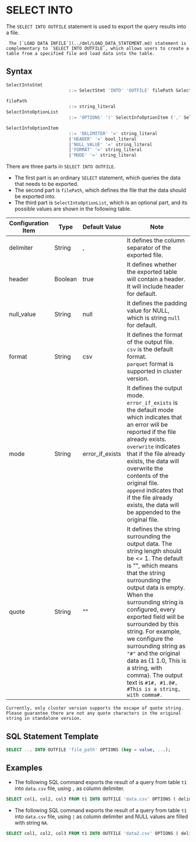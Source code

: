 # SELECT INTO
The `SELECT INTO OUTFILE` statement is used to export the query results into a file. 

```{note}
 The [`LOAD DATA INFILE`](../dml/LOAD_DATA_STATEMENT.md) statement is complementary to `SELECT INTO OUTFILE`, which allows users to create a table from a specified file and load data into the table.
```
## Syntax

```sql
SelectIntoStmt
						::= SelectStmt 'INTO' 'OUTFILE' filePath SelectIntoOptionList
						
filePath 
						::= string_literal
SelectIntoOptionList
						::= 'OPTIONS' '(' SelectInfoOptionItem (',' SelectInfoOptionItem)* ')'

SelectInfoOptionItem
						::= 'DELIMITER' '=' string_literal
						|'HEADER' '=' bool_literal
						|'NULL_VALUE' '=' string_literal
						|'FORMAT' '=' string_literal
						|'MODE' '=' string_literal
```

There are three parts in `SELECT INTO OUTFILE`.
- The first part is an ordinary `SELECT` statement, which queries the data that needs to be exported.
- The second part is `filePath`, which defines the file that the data should be exported into.
- The third part is `SelectIntoOptionList`, which is an optional part, and its possible values are shown in the following table.

| Configuration Item | Type    | Default Value   | Note                                                                                                                                                                                                                                                                                                                                                                                                                                                                     |
|--------------------|---------|-----------------|--------------------------------------------------------------------------------------------------------------------------------------------------------------------------------------------------------------------------------------------------------------------------------------------------------------------------------------------------------------------------------------------------------------------------------------------------------------------------|
| delimiter          | String  | ,               | It defines the column separator of the exported file.                                                                                                                                                                                                                                                                                                                                                                                                                    |
| header             | Boolean | true            | It defines whether the exported table will contain a header. It will include header for default.                                                                                                                                                                                                                                                                                                                                                                         |
| null_value         | String  | null            | It defines the padding value for NULL, which is string `null` for default.                                                                                                                                                                                                                                                                                                                                                                                               |
| format             | String  | csv             | It defines the format of the output file.<br />`csv` is the default format. <br />`parquet` format is supported in cluster version.                                                                                                                                                                                                                                                                                                                                      |
| mode               | String  | error_if_exists | It defines the output mode.<br />`error_if_exists` is the default mode which indicates that an error will be reported if the file already exists. <br />`overwrite` indicates that if the file already exists, the data will overwrite the contents of the original file. <br />`append` indicates that if the file already exists, the data will be appended to the original file.                                                                                      |
| quote              | String  | ""              | It defines the string surrounding the output data. The string length should be <= 1. The default is "", which means that the string surrounding the output data is empty. When the surrounding string is configured, every exported field will be surrounded by this string. For example, we configure the surrounding string as `"#"` and the original data as {1 1.0, This is a string, with comma}. The output text is `#1#, #1.0#, #This is a string, with comma#. ` |

````{important}
Currently, only cluster version supports the escape of quote string. Please guarantee there are not any quote characters in the original string in standalone version.
````

## SQL Statement Template

```sql
SELECT ... INTO OUTFILE 'file_path' OPTIONS (key = value, ...);
```

## Examples

- The following SQL command exports the result of a query from table `t1` into `data.csv` file, using `,` as column delimiter.

```SQL
SELECT col1, col2, col3 FROM t1 INTO OUTFILE 'data.csv' OPTIONS ( delimiter = ',' );
```

- The following SQL command exports the result of a query from table `t1` into `data.csv` file, using `|` as column delimiter and NULL values are filled with string `NA`.

```SQL
SELECT col1, col2, col3 FROM t1 INTO OUTFILE 'data2.csv' OPTIONS ( delimiter = '|', null_value='NA');
```



